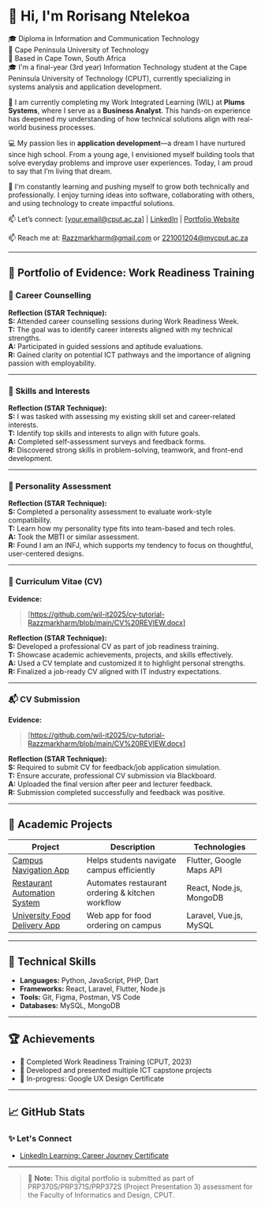 # 👋 Hi, I'm Rorisang Ntelekoa

🎓 Diploma in Information and Communication Technology  
🏫 Cape Peninsula University of Technology  
📍 Based in Cape Town, South Africa  
🎓 I'm a final-year (3rd year) Information Technology student at the Cape Peninsula University of Technology (CPUT), currently specializing in systems analysis and application development.

💼 I am currently completing my Work Integrated Learning (WIL) at **Plums Systems**, where I serve as a **Business Analyst**. This hands-on experience has deepened my understanding of how technical solutions align with real-world business processes.

💻 My passion lies in **application development**—a dream I have nurtured since high school. From a young age, I envisioned myself building tools that solve everyday problems and improve user experiences. Today, I am proud to say that I’m living that dream.

🚀 I'm constantly learning and pushing myself to grow both technically and professionally. I enjoy turning ideas into software, collaborating with others, and using technology to create impactful solutions.

📫 Let’s connect: [your.email@cput.ac.za] | [LinkedIn](https://www.linkedin.com/in/yourusername) | [Portfolio Website](https://yourwebsite.com)
 
📫 Reach me at: Razzmarkharm@gmail.com or 221001204@mycput.ac.za

---

## 🧾 Portfolio of Evidence: Work Readiness Training

### 💼 Career Counselling

**Reflection (STAR Technique):**  
**S:** Attended career counselling sessions during Work Readiness Week.  
**T:** The goal was to identify career interests aligned with my technical strengths.  
**A:** Participated in guided sessions and aptitude evaluations.  
**R:** Gained clarity on potential ICT pathways and the importance of aligning passion with employability.

---

### 🧠 Skills and Interests

**Reflection (STAR Technique):**  
**S:** I was tasked with assessing my existing skill set and career-related interests.  
**T:** Identify top skills and interests to align with future goals.  
**A:** Completed self-assessment surveys and feedback forms.  
**R:** Discovered strong skills in problem-solving, teamwork, and front-end development.

---

### 🧬 Personality Assessment

**Reflection (STAR Technique):**  
**S:** Completed a personality assessment to evaluate work-style compatibility.  
**T:** Learn how my personality type fits into team-based and tech roles.  
**A:** Took the MBTI or similar assessment.  
**R:** Found I am an INFJ, which supports my tendency to focus on thoughtful, user-centered designs.

---

### 📄 Curriculum Vitae (CV)

**Evidence:**  
> [https://github.com/wil-it2025/cv-tutorial-Razzmarkharm/blob/main/CV%20REVIEW.docx]

**Reflection (STAR Technique):**  
**S:** Developed a professional CV as part of job readiness training.  
**T:** Showcase academic achievements, projects, and skills effectively.  
**A:** Used a CV template and customized it to highlight personal strengths.  
**R:** Finalized a job-ready CV aligned with IT industry expectations.

---

### 📬 CV Submission

**Evidence:**  
> [https://github.com/wil-it2025/cv-tutorial-Razzmarkharm/blob/main/CV%20REVIEW.docx]

**Reflection (STAR Technique):**  
**S:** Required to submit CV for feedback/job application simulation.  
**T:** Ensure accurate, professional CV submission via Blackboard.  
**A:** Uploaded the final version after peer and lecturer feedback.  
**R:** Submission completed successfully and feedback was positive.

---

## 🚀 Academic Projects

| Project | Description | Technologies |
|--------|-------------|--------------|
| [Campus Navigation App](https://github.com/yourusername/campus-navigation-app) | Helps students navigate campus efficiently | Flutter, Google Maps API |
| [Restaurant Automation System](https://github.com/yourusername/restaurant-automation) | Automates restaurant ordering & kitchen workflow | React, Node.js, MongoDB |
| [University Food Delivery App](https://github.com/yourusername/uni-food-delivery) | Web app for food ordering on campus | Laravel, Vue.js, MySQL |

---

## 🧠 Technical Skills

- **Languages:** Python, JavaScript, PHP, Dart  
- **Frameworks:** React, Laravel, Flutter, Node.js  
- **Tools:** Git, Figma, Postman, VS Code  
- **Databases:** MySQL, MongoDB

---

## 🏆 Achievements

- 🥇 Completed Work Readiness Training (CPUT, 2023)
- 🧩 Developed and presented multiple ICT capstone projects
- 📜 In-progress: Google UX Design Certificate

---

## 📈 GitHub Stats

### ✨ Let's Connect
- [LinkedIn Learning: Career Journey Certificate](https://www.linkedin.com/learning/career-journey?u=2256146) 

---

> 📌 **Note:** This digital portfolio is submitted as part of PRP370S/PRP371S/PRP372S (Project Presentation 3) assessment for the Faculty of Informatics and Design, CPUT.
